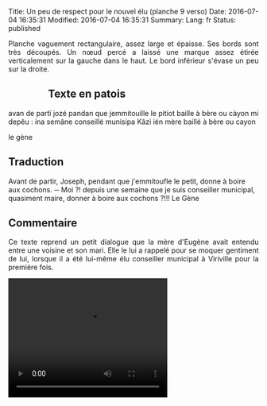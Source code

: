 Title: Un peu de respect pour le nouvel élu (planche 9 verso)
Date: 2016-07-04 16:35:31
Modified: 2016-07-04 16:35:31
Summary: 
Lang: fr
Status: published

<p style="text-align:justify;">Planche vaguement rectangulaire, assez large et épaisse. Ses bords sont très découpés. Un nœud percé a laissé une marque assez étirée verticalement sur la gauche dans le haut. Le bord inférieur s'évase un peu sur la droite.

<figure class="image-block" style="float: left;">
  <img alt="" src="{static}/images/planche_9_verso.png">
  <figcaption style="max-width: 184px"></figcaption>
</figure>

## Texte en patois
avan de partï jozé pandan que jemmitouille le pitiot baille à bère ou càyon mi depêu : ina semâne conseillé munisipa Kâzi ién mère baillé à bère ou cayon

le gène

## Traduction
Avant de partir, Joseph, pendant que j'emmitoufle le petit, donne à boire aux cochons.
─  Moi ?! depuis une semaine que je suis conseiller municipal, quasiment maire, donner à boire aux cochons ?!!!
Le Gène

## Commentaire
<p style="text-align:justify;">Ce texte reprend un petit dialogue que la mère d'Eugène avait entendu entre une voisine et son mari. Elle le lui a rappelé pour se moquer gentiment de lui, lorsque il a été lui-même élu conseiller municipal à Viriville pour la première fois.</p>


<video width="320" height="240" controls>
  <source src="https://d1njpgd0ygatdn.cloudfront.net/video_9bis.mp4" type="video/mp4">
</video>
